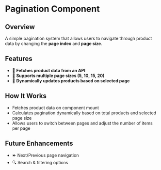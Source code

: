 # Pagination Component  

## Overview  
A simple pagination system that allows users to navigate through product data by changing the **page index** and **page size**.  

## Features  
- 🔄 **Fetches product data from an API**  
- 📄 **Supports multiple page sizes (5, 10, 15, 20)**  
- 🔀 **Dynamically updates products based on selected page**  

## How It Works  
- Fetches product data on component mount  
- Calculates pagination dynamically based on total products and selected page size  
- Allows users to switch between pages and adjust the number of items per page  

## Future Enhancements  
- ⏩ Next/Previous page navigation  
- 🔍 Search & filtering options  
